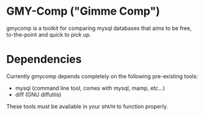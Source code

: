 GMY-Comp ("Gimme Comp")
===============================================================================
gmycomp is a toolkit for comparing mysql databases that aims to be free,
to-the-point and quick to pick up.

Dependencies
===============================================================================
Currently gmycomp depends completely on the following pre-existing tools:

- mysql (command line tool, comes with mysql, mamp, etc...)
- diff (GNU diffutils)

These tools must be available in your `$PATH` to function properly.
